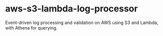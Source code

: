 # aws-s3-lambda-log-processor
Event-driven log processing and validation on AWS using S3 and Lambda, with Athena for querying.
